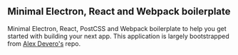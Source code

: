 ## Minimal Electron, React and Webpack boilerplate

Minimal Electron, React, PostCSS and Webpack boilerplate to help you get started with building your next app.
This application is largely bootstrapped from [Alex Devero's](https://github.com/alexdevero/electron-react-webpack-boilerplate) repo.
